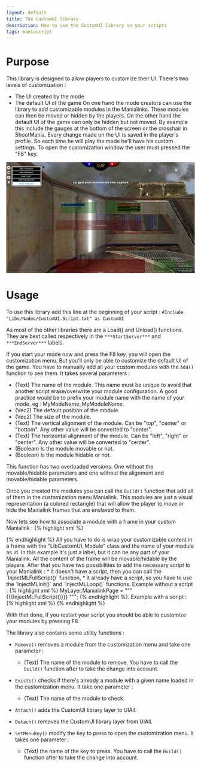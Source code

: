 ```yaml
---
layout: default
title: The CustomUI library
description: How to use the CustomUI library in your scripts
tags: maniascript
---
```


# Purpose
This library is designed to allow players to customize their UI. There's two levels of customization :
  * The UI created by the mode
  * The default UI of the game
On one hand the mode creators can use the library to add customizable modules in the Manialinks. These modules can then be moved or hidden by the players.
On the other hand the default UI of the game can only be hidden but not moved. By example this include the gauges at the bottom of the screen or the crosshair in ShootMania.
Every change made on the UI is saved in the player's profile. So each time he will play the mode he'll have his custom settings.
To open the customization window the user must pressed the "F8" key.

![Example of the library on Elite](./img/lib-customui-example.jpg)

# Usage
To use this library add this line at the beginning of your script :
`#Include "Libs/Nadeo/CustomUI.Script.txt" as CustomUI`

As most of the other libraries there are a Load() and Unload() functions. They are best called respectively in the `***StartServer***` and `***EndServer***` labels.

If you start your mode now and press the F8 key, you will open the customization menu. But you'll only be able to customize the default UI of the game. You have to manually add all your custom modules with the `Add()` function to see them. It takes several parameters :

  - (Text) The name of the module. This name must be unique to avoid that another script erase/overwrite your module configuration. A good practice would be to prefix your module name with the name of your mode. eg : MyModeName_MyModuleName.
  - (Vec2) The default position of the module.
  - (Vec2) The size of the module.
  - (Text) The vertical alignment of the module. Can be "top", "center" or "bottom". Any other value will be converted to "center".
  - (Text) The horizontal alignment of the module. Can be "left", "right" or "center". Any other value will be converted to "center".
  - (Boolean) Is the module movable or not.
  - (Boolean) Is the module hidable or not.

This function has two overloaded versions. One without the movable/hidable parameters and one without the alignment and movable/hidable parameters.

Once you created the modules you can call the `Build()` function that add all of them in the customization menu Manialink. This modules are just a visual representation (a colored rectangle) that will allow the player to move or hide the Manialink frames that are enslaved to them.

Now lets see how to associate a module with a frame in your custom Manialink :
{% highlight xml %}
<frame class="LibCustomUI_Module" id="MyModeName_Example">
  <label text="Im customizable!" scale="3" />
</frame>
{% endhighlight %}
All you have to do is wrap your customizable content in a frame with the "LibCustomUI_Module" class and the name of your module as id. In this example it's just a label, but it can be any part of your Manialink. All the content of the frame will be movable/hidable by the players. After that you have two possibilities to add the necessary script to your Manialink :
  * it doesn't have a script, then you can call the `InjectMLFullScript()` function,
  * it already have a script, so you have to use the `InjectMLInit()` and `InjectMLLoop()` functions.
Example without a script :
{% highlight xml %}
MyLayer.ManialinkPage = """
<frame class="LibCustomUI_Module" id="MyModeName_Example">
  <label text="Im customizable!" scale="3" />
</frame>
{{{InjectMLFullScript()}}}
""";
{% endhighlight %}.
Example with a script :
{% highlight xml %}
<frame class="LibCustomUI_Module" id="MyModeName_Example">
  <label text="Im customizable!" scale="3" />
</frame>
<script><!--
main() {
  {{{InjectMLInit()}}}

  while (True) {
    yield;
    if (!PageIsVisible || InputPlayer == Null) continue;

    {{{InjectMLLoop()}}}
  }
}
--></script>
{% endhighlight %}

With that done, if you restart your script you should be able to customize your modules by pressing F8.

The library also contains some utility functions :

* `Remove()` removes a module from the customization menu and take one parameter :
  * (Text) The name of the module to remove.
You have to call the `Build()` function after to take the change into account.

* `Exists()` checks if there's already a module with a given name loaded in the customization menu. It take one parameter :
  * (Text) The name of the module to check.

* `Attach()` adds the CustomUI library layer to UIAll.
* `Detach()` removes the CustomUI library layer from UIAll.

* `SetMenuKey()` modify the key to press to open the customization menu. It takes one parameter :
  * (Text) the name of the key to press.
You have to call the `Build()` function after to take the change into account.
